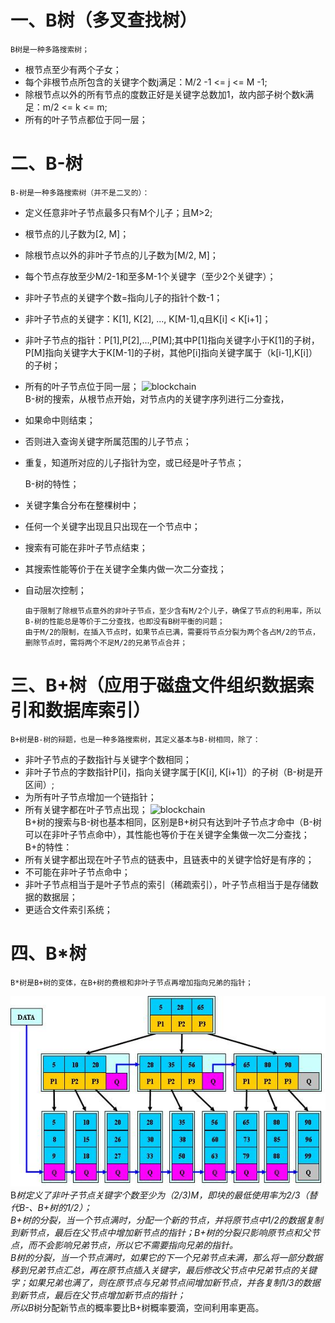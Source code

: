 # 一、B树（多叉查找树）
    B树是一种多路搜索树；
  - 根节点至少有两个子女；
  - 每个非根节点所包含的关键字个数j满足：M/2 -1 <= j <= M -1;
  - 除根节点以外的所有节点的度数正好是关键字总数加1，故内部子树个数k满足：m/2 <= k <= m;
  - 所有的叶子节点都位于同一层；


# 二、B-树
    B-树是一种多路搜索树（并不是二叉的）：
  - 定义任意非叶子节点最多只有M个儿子；且M>2;
  - 根节点的儿子数为[2, M]；
  - 除根节点以外的非叶子节点的儿子数为[M/2, M]；
  - 每个节点存放至少M/2-1和至多M-1个关键字（至少2个关键字）；
  - 非叶子节点的关键字个数=指向儿子的指针个数-1；
  - 非叶子节点的关键字：K[1], K[2], ..., K[M-1],q且K[i] < K[i+1]；
  - 非叶子节点的指针：P[1],P[2],...,P[M];其中P[1]指向关键字小于K[1]的子树，P[M]指向关键字大于K[M-1]的子树，其他P[i]指向关键字属于（k[i-1],K[i]）的子树；
  - 所有的叶子节点位于同一层；
![blockchain](/resource/images/b-树.JPG "B-树")  
    B-树的搜索，从根节点开始，对节点内的关键字序列进行二分查找，
  - 如果命中则结束；
  - 否则进入查询关键字所属范围的儿子节点；
  - 重复，知道所对应的儿子指针为空，或已经是叶子节点；

    B-树的特性；
  - 关键字集合分布在整棵树中；
  - 任何一个关键字出现且只出现在一个节点中；
  - 搜索有可能在非叶子节点结束；
  - 其搜索性能等价于在关键字全集内做一次二分查找；
  - 自动层次控制；  
  

        由于限制了除根节点意外的非叶子节点，至少含有M/2个儿子，确保了节点的利用率，所以B-树的性能总是等价于二分查找，也即没有B树平衡的问题；
        由于M/2的限制，在插入节点时，如果节点已满，需要将节点分裂为两个各占M/2的节点，删除节点时，需将两个不足M/2的兄弟节点合并；

# 三、B+树（应用于磁盘文件组织数据索引和数据库索引）
    B+树是B-树的辩题，也是一种多路搜索树，其定义基本与B-树相同，除了：
  - 非叶子节点的子数指针与关键字个数相同；
  - 非叶子节点的字数指针P[i]，指向关键字属于[K[i], K[i+1]）的子树（B-树是开区间）;
  - 为所有叶子节点增加一个链指针；
  - 所有关键字都在叶子节点出现；
  ![blockchain](/resource/images/b+树.JPG "B+树")  
    B+树的搜索与B-树也基本相同，区别是B+树只有达到叶子节点才命中（B-树可以在非叶子节点命中），其性能也等价于在关键字全集做一次二分查找；  
    B+的特性：
  - 所有关键字都出现在叶子节点的链表中，且链表中的关键字恰好是有序的；
  - 不可能在非叶子节点命中；
  - 非叶子节点相当于是叶子节点的索引（稀疏索引），叶子节点相当于是存储数据的数据层；
  - 更适合文件索引系统；

# 四、B*树
    B*树是B+树的变体，在B+树的费根和非叶子节点再增加指向兄弟的指针；
![blockchain](/resource/images/b星树.JPG "B*树")  
    B*树定义了非叶子节点关键字个数至少为（2/3)*M，即块的最低使用率为2/3（替代B-、B+树的1/2）；  
    B+树的分裂，当一个节点满时，分配一个新的节点，并将原节点中1/2的数据复制到新节点，最后在父节点中增加新节点的指针；B+树的分裂只影响原节点和父节点，而不会影响兄弟节点，所以它不需要指向兄弟的指针。  
    B*树的分裂，当一个节点满时，如果它的下一个兄弟节点未满，那么将一部分数据移到兄弟节点汇总，再在原节点插入关键字，最后修改父节点中兄弟节点的关键字；如果兄弟也满了，则在原节点与兄弟节点间增加新节点，并各复制1/3的数据到新节点，最后在父节点增加新节点的指针；  
    所以B*树分配新节点的概率要比B+树概率要滴，空间利用率更高。

